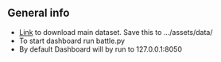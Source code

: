 ## General info
* [Link](https://docs.google.com/spreadsheets/d/1N-1DMukNpyJPB5OEIVwy-YEMMg3vtDHF/edit?usp=sharing&ouid=111356980719370229764&rtpof=true&sd=true) to download main dataset. Save this to .../assets/data/
* To start dashboard run battle.py
* By default Dashboard will by run to 127.0.0.1:8050
